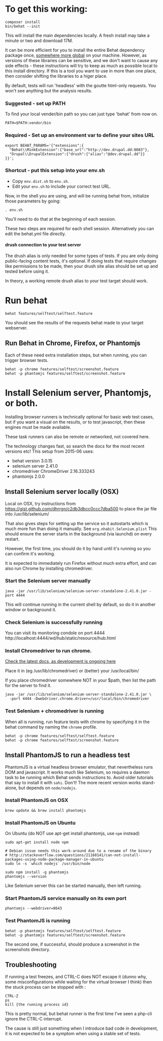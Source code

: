 # To get this working:

    composer install
    bin/behat --init

This will install the main dependencies locally. 
A fresh install may take a minute or two and download 17M.

It can be more efficient for you to install the entire Behat dependency
package once, [somewhere more global](http://behat-drupal-extension.readthedocs.org/en/3.0/globalinstall.html)
on your machine.
However, as versions of these libraries can be sensitive,
and we don't want to cause any side effects - these instructions will try to 
keep as much as possible local to this install directory.
If this is a tool you want to use in more than one place, then consider
shifting the libraries to a higer place.

By default, tests will run 'headless' with the goutte html-only 
requests. You won't see anything but the analysis results.

### Suggested - set up PATH
 
To find your local vender/bin path so you can just type 'behat' from now on.

    PATH=$PATH:vendor/bin

### Required - Set up an environment var to define your sites URL

    export BEHAT_PARAMS='{"extensions":{
      "Behat\\MinkExtension":{"base_url":"http://dev.drupal.dd:8083"},
      "Drupal\\DrupalExtension":{"drush":{"alias":"@dev.drupal.dd"}}
    }}';

### Shortcut - put this setup into your env.sh

* Copy `env.dist.sh` to `env.sh`.
* Edit your `env.sh` to include your correct test URL.

Now, in the shell you are using, and will be running behat from,
initialize those parameters by going:

    . env.sh

You'll need to do that at the beginning of each session.

These two steps are required for each shell session. 
Alternatively you can edit the behat.yml file directly.

#### drush connection to your test server

The drush alias is only needed for some types of tests.
If you are only doing public-facing content tests, it's optional.
If doing tests that require changes like permissions to be made,
then your drush site alias should be set up and tested before using it.

In theory, a working remote drush alias to your test target should work.

# Run behat

    behat features/selftest/selftest.feature 

You should see the results of the requests behat made to your target webserver.

## Run Behat in Chrome, Firefox, or Phantomjs

Each of these need extra installation steps, but when running, you can trigger 
browser tests.

    behat -p chrome features/selftest/screenshot.feature 
    behat -p phantomjs features/selftest/screenshot.feature 

# Install Selenium server, Phantomjs, or both.

Installing browser runners is technically optional for basic
web test cases, but if you want a visual on the results,
or to test javascript, then these engines must be made available.

These task runners can also be remote or networked, not covered here.

The technology changes fast, so search the docs for the most recent versions etc!
This setup from 2015-06 uses:

* behat version 3.0.15
* selenium server 2.41.0
* chromedriver ChromeDriver 2.16.333243
* phantomjs 2.0.0

## Install Selenium server locally (OSX)

Local on OSX, try instructions from
https://gist.github.com/dhrrgn/c2db3dbcc0ccc7dba500
to place the jar file into /usr/lib/selenium/

That also gives steps for setting up the service so it autostarts
which is much more fun than doing it manually.
See `org.nhabit.Selenium.plist`
This should ensure the server starts in the background (via launchd)
on every restart.

However, the first time, you should do it by hand until it's running
so you can confirm it's working.

It is expected to immediately run Firefox without much
extra effort, and can also run Chrome by installing chromedriver.

### Start the Selenium server manually

    java -jar /usr/lib/selenium/selenium-server-standalone-2.41.0.jar -port 4444

This will continue running in the current shell by default, 
so do it in another window or background it.

### Check Selenium is successfully running

You can visit its monitoring condole on port 4444
http://localhost:4444/wd/hub/static/resource/hub.html

### Install Chromedriver to run chrome.

[Check the latest docs, as development is ongoing here](https://sites.google.com/a/chromium.org/chromedriver/getting-started)

Place it in (eg /usr/lib/chromedriver) or (better) your /usr/local/bin/

If you place chromedriver somewhere NOT in your $path, then list the path
for the server to find it.

    java -jar /usr/lib/selenium/selenium-server-standalone-2.41.0.jar \
      -port 4444 -Dwebdriver.chrome.driver=/usr/local/bin/chromedriver

### Test Selenium + chromedriver is running

When all is running, run feature tests with chrome by specifying it in the
behat command by naming the `chrome` profile.

    behat -p chrome features/selftest/selftest.feature 
    behat -p chrome features/selftest/screenshot.feature

## Install PhantomJS to run a headless test

PhantomJS is a virtual headless browser emulator, that nevertheless runs 
DOM and javascript.
It works much like Selenium, so requires a daemon task to be running
which Behat sends instructions to.
Avoid older tutorials that say to install it with `sahi`. Don't!
The more recent version works stand-alone, but depends on `node/nodejs`.

### Install PhantomJS on OSX

    brew update && brew install phantomjs


### Install PhantomJS on Ubuntu

On Ubuntu (do NOT use apt-get install phantomjs, use `npm` instead)

    sudo apt-get install node npm

    # Debian issue needs this work-around due to a rename of the binary
    # http://stackoverflow.com/questions/21168141/can-not-install-packages-using-node-package-manager-in-ubuntu
    sudo ln -s `which nodejs` /usr/bin/node

    sudo npm install -g phantomjs
    phantomjs --version

Like Selenium server this can be started manually, then left running.

### Start PhantomJS service manually on its own port

    phantomjs --webdriver=8643

### Test PhantomJS is running 

    behat -p phantomjs features/selftest/selftest.feature
    behat -p phantomjs features/selftest/screenshot.feature

The second one, if successful, should produce a screenshot in the screenshots
 directory.

## Troubleshooting

If running a test freezes, and CTRL-C does NOT escape it (dunno why, some misconfigurations while waiting for the virtual browser I think) then the stuck process can be stopped with :

    CTRL-Z
    ps
    kill {the running process id}
    
This is pretty normal, but behat runner is the first time I've seen a php-cli ignore the CTRL-C interrupt.

The cause is still just something when I introduce bad code in development, it is not expected to be a symptom when using a stable set of tests.
